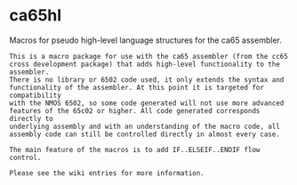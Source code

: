 # ca65hl
Macros for pseudo high-level language structures for the ca65 assembler.

    This is a macro package for use with the ca65 assembler (from the cc65 cross development package) that adds high-level functionality to the assembler. 
    There is no library or 6502 code used, it only extends the syntax and functionality of the assembler. At this point it is targeted for compatibility 
    with the NMOS 6502, so some code generated will not use more advanced features of the 65c02 or higher. All code generated corresponds directly to 
    underlying assembly and with an understanding of the macro code, all assembly code can still be controlled directly in almost every case.
    
    The main feature of the macros is to add IF..ELSEIF..ENDIF flow control.
    
    Please see the wiki entries for more information.

